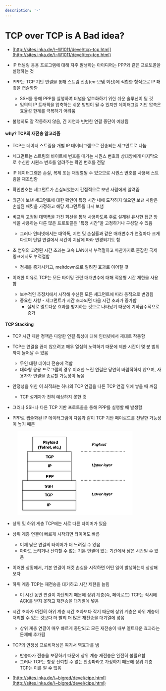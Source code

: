 ```yaml
---
description: '-'
---
```


# TCP over TCP is A Bad idea?

* [http://sites.inka.de/\~W1011/devel/tcp-tcp.html](http://sites.inka.de/\~W1011/devel/tcp-tcp.html)



* IP 터널링 응용 프로그램에 대해 자주 발생하는 아이디어는 PPP와 같은 프로토콜을 실행하는 것&#x20;
* PPP는 TCP 기반 연결을 통해 스트림 전송(ex-모뎀 회선)에 적합한 형식으로 IP 패킷을 캡슐화함&#x20;
  * SSH를 통해 PPP를 실행하여 터널을 암호화하기 위한 쉬운 솔루션이 될 것&#x20;
  * 임의의 IP 트래픽을 압축하는 쉬운 방법이 될 수 있지만 데이터그램 기반 압축은 효율성 한계를 극복하기 어려움&#x20;



* 불행히도 잘 작동하지 않음, 긴 지연과 빈번한 연결 중단이 예상됨&#x20;

#### why? TCP의 재전송 알고리즘

* TCP는 데이터 스트림을 개별 IP 데이터그램으로 전송되는 세그먼트로 나눔&#x20;
* 세그먼트는 스트림의 바이트에 번호를 매기는 시퀀스 번호와 상대방에게 마지막으로 수신한 시퀀스 번호를 알려주는 확인 번호를 전달&#x20;
* IP 데이터그램은 손실, 복제 또는 재정렬될 수 있으므로 시퀀스 번호를 사용해 스트림을 재조립함&#x20;
* 확인번호는 세그먼트가 손실되었는지 간접적으로 보낸 사람에게 알려줌&#x20;
* 최근에 보낸 세그먼트에 대한 확인이 특정 시간 내에 도착하지 않으면 보낸 사람은 손실된 패킷을 가정하고 해당 세그먼트를 다시 보냄&#x20;



* 비교적 고정된 대역폭을 가진 회선을 통해 사용하도록 주로 설계된 유사한 접근 방식을 사용하는 다른 많은 프로토콜은 "특정 시간"을 고정하거나 구성할 수 있음&#x20;
  * 그러나 인터넷에서는 대역폭, 지연 및 손실률과 같은 매개변수가 연결마다 크게 다르며 단일 연결에서 시간이 지남에 따라 변경되기도 함&#x20;
* 초 범위의 고정된 시간 초과는 고속 LAN에서 부적절하고 마찬가지로 혼잡한 국제 링크에서도 부적절함&#x20;
  * 정체를 증가시키고, meltdown으로 알려진 효과로 이어질 것&#x20;



* 이러한 이유로 TCP는 모든 타이밍 관련 매개변수에 대해 적응형 시간 제한을 사용함&#x20;
  * 보수적인 추정치에서 시작해 수신된 모든 세그먼트에 따라 동적으로 변경됨&#x20;
  * 중요한 사항 - 세그먼트가 시간 초과되면 다음 시간 초과가 증가함&#x20;
    * 실제로 멜트다운 효과를 방지하는 것으로 나타났기 때문에 기하급수적으로 증가

#### TCP Stacking

* TCP 시간 제한 정책은 다양한 연결 특성에 대해 인터넷에서 제대로 작동함&#x20;
* TCP는 연결을 끊지 않으려고 매우 열심히 노력하기 때문에 제한 시간이 몇 분 범위까지 늘어날 수 있음&#x20;
  * 무인 대량 데이터 전송에 적합
  * 대화형 응용 프로그램의 경우 이러한 느린 연결은 당연히 바람직하지 않으며, 사용자가 연결을 종료할 가능성이 높음&#x20;



* 안정성을 위한 이 최적화는 하나의 TCP 연결을 다른 TCP 연결 위에 쌓을 때 깨짐&#x20;
  * TCP 설계자가 전혀 예상하지 못한 것&#x20;
* 그러나 SSH나 다른 TCP 기반 프로토콜을 통해 PPP를 실행할 때 발생함&#x20;
* PPP로 캡슐화된 IP 데이터그램이 다음과 같이 TCP 기반 페이로드를 전달한 가능성이 높기 때문&#x20;

<figure><img src="../../.gitbook/assets/tcp-tcp.png" alt=""><figcaption></figcaption></figure>

* 상위 및 하위 계층 TCP에는 서로 다른 타이머가 있음&#x20;
* 상위 계층 연결이 빠르게 시작되면 타이머도 빠름&#x20;
  * 이제 낮은 연결의 타이머가 더 느려질 수 있음&#x20;
  * 아마도 느리거나 신뢰할 수 없는 기본 연결이 있는 기간에서 남은 시간일 수 있음&#x20;



* 이러한 상황에서, 기본 연결이 패킷 손실을 시작하면 어떤 일이 발생하는지 상상해보자&#x20;
* 하위 계층 TCP는 재전송을 대기하고 시간 제한을 늘림&#x20;
  * 이 시간 동안 연결이 차단되기 때문에 상위 계층(즉, 페이로드) TCP는 적시에 ACK를 받지 못하고 재전송을 대기열에 넣음&#x20;



* 시간 초과가 여전히 하위 계층 시간 초과보다 작기 때문에 상위 계층은 하위 계층이 처리할 수 있는 것보다 더 빨리 더 많은 재전송을 대기열에 넣음&#x20;
  * 상위 계층 연결이 매우 빠르게 중단되고 모든 재전송이 내부 멜트다운 효과라는 문제에 추가됨&#x20;



* TCP의 안정성 프로비저닝은 여기서 역효과를 냄&#x20;
  * 반송파가 전송을 보장하기 때문에 상위 계층 재전송은 완전히 불필요함&#x20;
  * 그러나 TCP는 항상 신뢰할 수 없는 반송파라고 가정하기 때문에 상위 계층 TCP는 이를 알 수 없음&#x20;





* [http://sites.inka.de/\~bigred/devel/cipe.html](http://sites.inka.de/\~bigred/devel/cipe.html)









